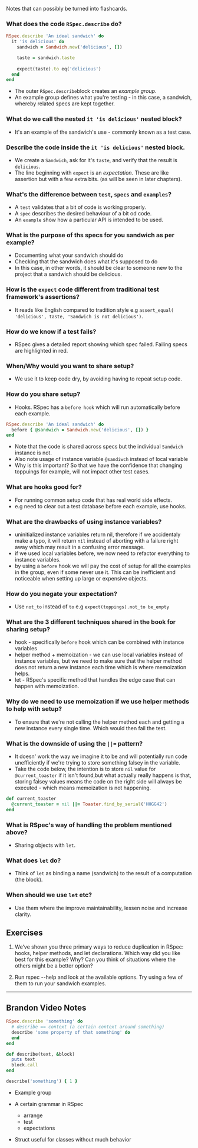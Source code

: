 Notes that can possibly be turned into flashcards. 

### What does the code `RSpec.describe` do? 
```ruby
RSpec.describe 'An ideal sandwich' do
  it 'is delicious' do
    sandwich = Sandwich.new('delicious', [])

    taste = sandwich.taste
    
    expect(taste).to eq('delicious')
  end
end​
```
- The outer `RSpec.describe`block creates an _example group_. 
- An example group defines what you're testing - in this case, a sandwich, whereby related specs are kept together. 

### What do we call the nested `it 'is delicious'` nested block? 
- It's an example of the sandwich's use - commonly known as a test case.

### Describe the code inside the `it 'is delicious'` nested block. 
- We create a `Sandwich`, ask for it's `taste`, and verify that the result is `delicious`. 
- The line beginning with `expect` is an _expectation_. These are like assertion but with a few extra bits. (as will be seen in later chapters).

### What's the difference between `test`, `specs` and `examples`? 
- A `test` validates that a bit of code is working properly. 
- A `spec` describes the desired behaviour of a bit od code. 
- An `example` show how a particular API is intended to be used.

### What is the purpose of ths specs for you sandwich as per example? 
- Documenting what your sandwich should do
- Checking that the sandwich does what it's supposed to do
- In this case, in other words, it should be clear to someone new to the project that a sandwich should be delicious. 

### How is the `expect` code different from traditional test framework's assertions?
- It reads like English compared to tradition style e.g `assert_equal(​'delicious'​, taste, ​'Sandwich is not delicious'​)`. 

### How do we know if a test fails? 
- RSpec gives a detailed report showing which spec failed. Failing specs are highlighted in red.

### When/Why would you want to share setup? 
- We use it to keep code dry, by avoiding having to repeat setup code. 

### How do you share setup? 
- Hooks. RSpec has a `before hook` which will run automatically before each example.
```ruby
RSpec.describe ​'An ideal sandwich'​ ​do​
  ​before​ { @sandwich = Sandwich.new(​'delicious'​, []) }
end
```
- Note that the code is shared across specs but the individual `Sandwich` instance is not.
- Also note usage of instance variable `@sandiwch` instead of local variable
- Why is this important? So that we have the confidence that changing toppuings for example, will not impact other test cases.

### What are hooks good for? 
- For running common setup code that has real world side effects.
- e.g need to clear out a test database before each example, use hooks.

### What are the drawbacks of using instance variables? 
- uninitialized instance variables return nil, therefore if we accidentaly make a typo, it will return `nil` instead of aborting with a failure right away which may result in a confusing error message.
- if we used local variables before, we now need to refactor everything to instance variables.
- by using a `before` hook we will pay the cost of setup for all the examples in the group, even if some never use it. This can be inefficient and noticeable when setting up large or expensive objects.

### How do you negate your expectation? 
- Use `not_to` instead of `to` e.g `expect(toppings).not_to be_empty`

### What are the 3 different techniques shared in the book for sharing setup? 
- hook - specifically `before` hook which can be combined with instance variables
- helper method + memoization - we can use local variables instead of instance variables, but we need to make sure that the helper method does not return a new instance each time which is where memoization helps. 
- let - RSpec's specific method that handles the edge case that can happen with memoization.

### Why do we need to use memoization if we use helper methods to help with setup? 
- To ensure that we're not calling the helper method each and getting a new instance every single time. Which would then fail the test.

### What is the downside of using the `||=` pattern?
- It doesn' work the way we imagine it to be and will potentially run code unefficiently if we're trying to store something falsey in the variable. 
- Take the code below, the intention is to store `nil` value for `@current_toaster` if it isn't found,but what actually really happens is that, storing falsey values means the code on the right side will always be executed - which means memoization is not happening.

```ruby
def current_toaster
  @current_toaster = nil ||= Toaster.find_by_serial('HHGG42')
end
```


### What is RSpec's way of handling the problem mentioned above? 
- Sharing objects with `let`.

### What does `let` do? 
- Think of `let` as binding a name (sandwich) to the result of a computation (the block).

### When should we use `let` etc? 
- Use them where the improve maintainability, lessen noise and increase clarity.

## Exercises

1. We’ve shown you three primary ways to reduce duplication in RSpec: hooks, helper methods, and let declarations. Which way did you like best for this example? Why? Can you think of situations where the others might be a better option?


2. Run rspec --help and look at the available options. Try using a few of them to run your sandwich examples.


---

## Brandon Video Notes

```ruby
RSpec.describe 'something' do
  # describe == context (a certain context around something)
  describe 'some property of that something' do 
  end
end

def describe(text, &block)
  puts text
  block.call
end

describe('something') { 1 }
```

- Example group
- A certain grammar in RSpec 
  - arrange
  - test
  - expectations

- Struct useful for classes without much behavior
